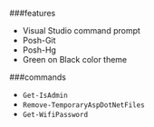 ###features

- Visual Studio command prompt 
- Posh-Git 
- Posh-Hg
- Green on Black color theme  

###commands

- `Get-IsAdmin` 
- `Remove-TemporaryAspDotNetFiles` 
- `Get-WifiPassword`
